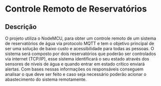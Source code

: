 
# Controle Remoto de Reservatórios

## Descrição
O projeto utiliza o NodeMCU, para obter um controle remoto de um sistema de reservatórios de água via protocolo MQTT e tem o objetivo principal de ser uma solução de baixo custo e acessibilidade para todas as pessoas.
O sistema será composto por dois reservatórios que poderão ser controlados via internet (TCP/IP), esse sistema identificará o seu estado através dos sensores de níveis de água e quando entrar em estado crítico enviará alertas. Com bases nessas informações os responsáveis conseguem analisar o que deve ser feito e caso seja necessário poderão acionar o abastecimento do sistema remotamente.

